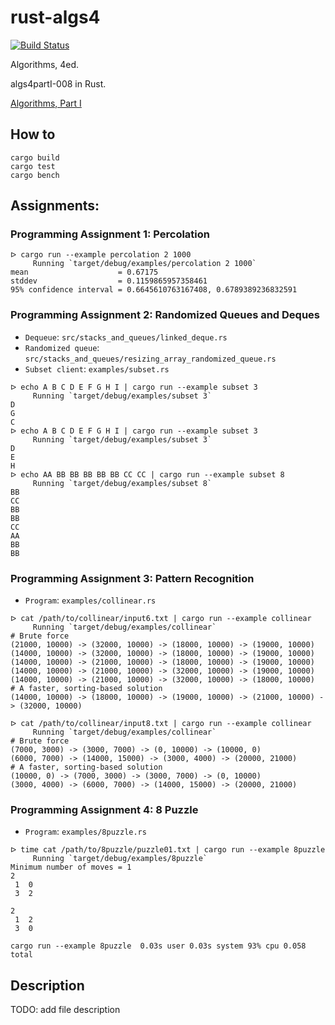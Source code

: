 rust-algs4
==========

[![Build Status](https://travis-ci.org/andelf/rust-algs4.svg?branch=master)](https://travis-ci.org/andelf/rust-algs4)

Algorithms, 4ed.

algs4partI-008 in Rust.

[Algorithms, Part I](https://class.coursera.org/algs4partI-008)

## How to

```
cargo build
cargo test
cargo bench
```

## Assignments:

### Programming Assignment 1: Percolation

```
ᐅ cargo run --example percolation 2 1000
     Running `target/debug/examples/percolation 2 1000`
mean                    = 0.67175
stddev                  = 0.1159865957358461
95% confidence interval = 0.6645610763167408, 0.6789389236832591
```

### Programming Assignment 2: Randomized Queues and Deques

- ``Dequeue``: ``src/stacks_and_queues/linked_deque.rs``
- ``Randomized queue``: ``src/stacks_and_queues/resizing_array_randomized_queue.rs``
- ``Subset client``: ``examples/subset.rs``

```
ᐅ echo A B C D E F G H I | cargo run --example subset 3
     Running `target/debug/examples/subset 3`
D
G
C
ᐅ echo A B C D E F G H I | cargo run --example subset 3
     Running `target/debug/examples/subset 3`
D
E
H
ᐅ echo AA BB BB BB BB BB CC CC | cargo run --example subset 8
     Running `target/debug/examples/subset 8`
BB
CC
BB
BB
CC
AA
BB
BB
```

### Programming Assignment 3: Pattern Recognition

- ``Program``: ``examples/collinear.rs``

```
ᐅ cat /path/to/collinear/input6.txt | cargo run --example collinear
     Running `target/debug/examples/collinear`
# Brute force
(21000, 10000) -> (32000, 10000) -> (18000, 10000) -> (19000, 10000)
(14000, 10000) -> (32000, 10000) -> (18000, 10000) -> (19000, 10000)
(14000, 10000) -> (21000, 10000) -> (18000, 10000) -> (19000, 10000)
(14000, 10000) -> (21000, 10000) -> (32000, 10000) -> (19000, 10000)
(14000, 10000) -> (21000, 10000) -> (32000, 10000) -> (18000, 10000)
# A faster, sorting-based solution
(14000, 10000) -> (18000, 10000) -> (19000, 10000) -> (21000, 10000) -> (32000, 10000)

ᐅ cat /path/to/collinear/input8.txt | cargo run --example collinear
     Running `target/debug/examples/collinear`
# Brute force
(7000, 3000) -> (3000, 7000) -> (0, 10000) -> (10000, 0)
(6000, 7000) -> (14000, 15000) -> (3000, 4000) -> (20000, 21000)
# A faster, sorting-based solution
(10000, 0) -> (7000, 3000) -> (3000, 7000) -> (0, 10000)
(3000, 4000) -> (6000, 7000) -> (14000, 15000) -> (20000, 21000)
```

### Programming Assignment 4: 8 Puzzle

- ``Program``: ``examples/8puzzle.rs``

```
ᐅ time cat /path/to/8puzzle/puzzle01.txt | cargo run --example 8puzzle
     Running `target/debug/examples/8puzzle`
Minimum number of moves = 1
2
 1  0
 3  2

2
 1  2
 3  0

cargo run --example 8puzzle  0.03s user 0.03s system 93% cpu 0.058 total
```

## Description

TODO: add file description
